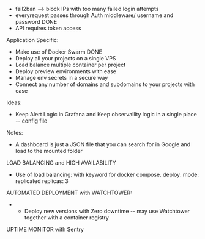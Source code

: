- fail2ban --> block IPs with too many failed login attempts
- everyrequest passes through Auth middleware/ username and password DONE
- API requires token access

Application Specific:
- Make use of Docker Swarm DONE
- Deploy all your projects on a single VPS
- Load balance multiple container per project
- Deploy preview environments with ease
- Manage env secrets in a secure way
- Connect any number of domains and subdomains to your projects with ease


Ideas:
- Keep Alert Logic in Grafana and Keep observaility logic in a single place -- config file


Notes:
- A dashboard is just a JSON file that you can search for in Google and load to the mounted folder



LOAD BALANCING and HIGH AVAILABILITY
- Use of load balancing: with keyword for docker compose.
deploy:
 mode: replicated
 replicas: 3

AUTOMATED DEPLOYMENT with WATCHTOWER:
- - Deploy new versions with Zero downtime -- may use Watchtower together with a container registry


UPTIME MONITOR with Sentry
